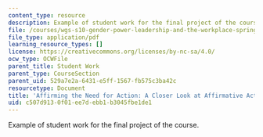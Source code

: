 ```yaml
---
content_type: resource
description: Example of student work for the final project of the course.
file: /courses/wgs-s10-gender-power-leadership-and-the-workplace-spring-2014/c507d9130f01ee7debb1b3045fbe1de1_MITWGS_S10S14_Fin_affimat.pdf
file_type: application/pdf
learning_resource_types: []
license: https://creativecommons.org/licenses/by-nc-sa/4.0/
ocw_type: OCWFile
parent_title: Student Work
parent_type: CourseSection
parent_uid: 529a7e2a-6431-e5ff-1567-fb575c3ba42c
resourcetype: Document
title: 'Affirming the Need for Action: A Closer Look at Affirmative Action Policies'
uid: c507d913-0f01-ee7d-ebb1-b3045fbe1de1
---
```

Example of student work for the final project of the course.